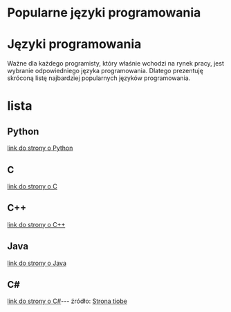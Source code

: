 
Popularne języki programowania
==============================

# Języki programowania


Ważne dla każdego programisty, który właśnie wchodzi na rynek pracy, jest wybranie odpowiedniego języka programowania. Dlatego prezentuję skróconą listę najbardziej popularnych języków programowania.
# lista

## Python
  
[link do strony o Python](https://en.wikipedia.org/wiki/Python_(programming_language))
## C
  
[link do strony o C](https://en.wikipedia.org/wiki/C_(programming_language))
## C++
  
[link do strony o C++](https://en.wikipedia.org/wiki/C++)
## Java
  
[link do strony o Java](https://en.wikipedia.org/wiki/Java_(programming_language))
## C#
  
[link do strony o C#](https://en.wikipedia.org/wiki/C_Sharp_(programming_language))---  
źródło: [Strona tiobe](https://www.tiobe.com/tiobe-index/)